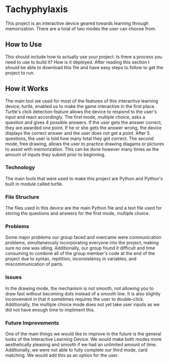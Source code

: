 # Tachyphylaxis

This project is an interactive device geared towards learning through memorization. There are a total of two modes the user can choose from.

## How to Use

This should include how to actually use your project. Is there a process you need to use to build it? How is it deployed. After reading this section I should be able to download this file and have easy steps to follow to get the project to run.

## How it Works

The main tool we used for most of the features of this interactive learning device, turtle, enabled us to make the game interactive in the first place. Turtle's click detection feature allows the device to respond to the user's input and react accordingly. The first mode, multiple choice, asks a question and gives 4 possible answers. If the user gets the answer correct, they are awarded one point. If he or she gets the answer wrong, the device displays the correct answer and the user does not get a point. After 5 questions, the user is told how many total they got correct. The second mode, free drawing, allows the user to practice drawing diagams or pictures to assist with memorization. This can be done however many times as the amount of inputs they submit prior to beginning.

### Technology

The main tools that were used to make this project are Python and Python's built in module called turtle.

### File Structure

The files used in this device are the main Python file and a text file used for storing the questions and answers for the first mode, multiple choice.

### Problems

Some major problems our group faced and overcame were communication problems, simultaneously incorporating everyone into the project, making sure no one was idling. Additionally, our group found it difficult and time consuming to combine all of the group member's code at the end of the project due to syntax, repitition, inconsistensy in variables, and miscommunication of parts.

### Issues

In the drawing mode, the mechanism is not smooth, not allowing you to draw fast without becoming dots instead of a smooth line. It is also slightly inconvenient in that it sometimes requires the user to double-click. Additionally, the multiple choice mode does not yet take user inputs as we did not have enough time to impliment this.
### Future Improvements

One of the main things we would like to improve in the future is the general looks of the Interactive Learning Device. We would make both modes more aesthetically pleasing and smooth if we had an unlimited amount of time. Additionally, we were not able to fully complete our third mode, card matching. We would add this as an option for the user.
